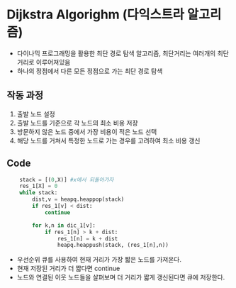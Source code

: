 # Dijkstra Algorighm (다익스트라 알고리즘)
* 다이나믹 프로그래밍을 활용한 최단 경로 탐색 알고리즘, 최단거리는 여러개의 최단거리로 이루어져있음
* 하나의 정점에서 다른 모든 정점으로 가는 최단 경로 탐색

## 작동 과정
1. 출발 노드 설정
2. 출발 노드를 기준으로 각 노드의 최소 비용 저장
3. 방문하지 않은 노드 중에서 가장 비용이 적은 노드 선택
4. 해당 노드를 거쳐서 특정한 노드로 가는 경우를 고려하여 최소 비용 갱신

## Code
```python
    stack = [(0,X)] #x에서 되돌아가자
    res_1[X] = 0
    while stack:
        dist,v = heapq.heappop(stack)
        if res_1[v] < dist:
            continue

        for k,n in dic_1[v]:
            if res_1[n] > k + dist:
                res_1[n] = k + dist
                heapq.heappush(stack, (res_1[n],n))
```
* 우선순위 큐를 사용하여 현재 거리가 가장 짧은 노드를 가져온다.
* 현재 저장된 거리가 더 짧다면 continue
* 노드와 연결된 이웃 노드들을 살펴보며 더 거리가 짧게 갱신된다면 큐에 저장한다.
